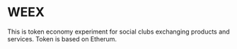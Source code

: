 # WEEX
This is token economy experiment for social clubs exchanging products and services. Token is based on Etherum.
